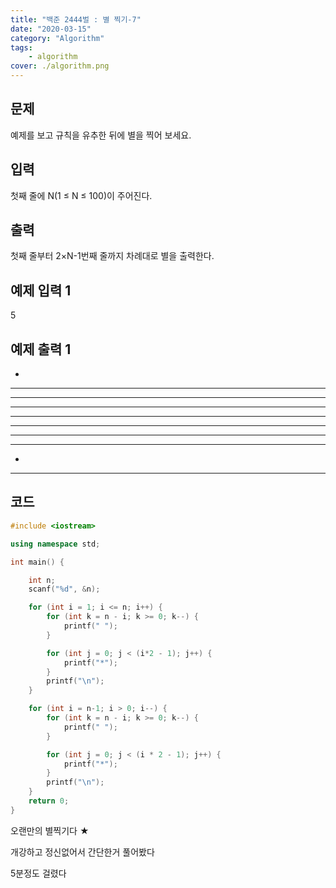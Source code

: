 ```yaml
---
title: "백준 2444벌 : 별 찍기-7"
date: "2020-03-15"
category: "Algorithm"
tags:
    - algorithm
cover: ./algorithm.png
---
```


## 문제

예제를 보고 규칙을 유추한 뒤에 별을 찍어 보세요.

## 입력

첫째 줄에 N(1 ≤ N ≤ 100)이 주어진다.

## 출력

첫째 줄부터 2×N-1번째 줄까지 차례대로 별을 출력한다.

## 예제 입력 1

5

## 예제 출력 1

  *
  ***
 *****
 *******
*********
 *******
 *****
  ***
  *

------

## 코드

```c++
#include <iostream>

using namespace std;

int main() {

	int n;
	scanf("%d", &n);

	for (int i = 1; i <= n; i++) {
		for (int k = n - i; k >= 0; k--) {
			printf(" ");
		}

		for (int j = 0; j < (i*2 - 1); j++) {
			printf("*");
		}
		printf("\n");
	}

	for (int i = n-1; i > 0; i--) {
		for (int k = n - i; k >= 0; k--) {
			printf(" ");
		}

		for (int j = 0; j < (i * 2 - 1); j++) {
			printf("*");
		}
		printf("\n");
	}
	return 0;
}
```

 

오랜만의 별찍기다 ★

개강하고 정신없어서 간단한거 풀어봤다

5분정도 걸렸다
